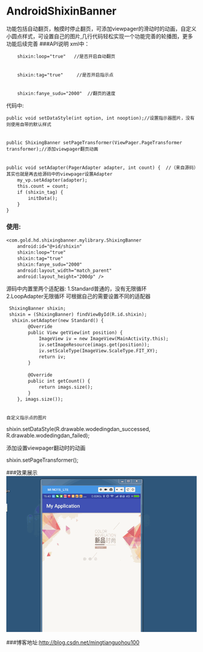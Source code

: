 # AndroidShixinBanner 

功能包括自动翻页，触摸时停止翻页，可添加viewpager的滑动时的动画，自定义小圆点样式，可设置自己的图片,几行代码轻松实现一个功能完善的轮播图，更多功能后续完善
###API说明
   xml中：
   
   
        shixin:loop="true"   //是否开启自动翻页
        
        
        shixin:tag="true"     //是否开启指示点
        
        
        shixin:fanye_sudu="2000"  //翻页的速度
        
        
   代码中:
   
   
    public void setDataStyle(int option, int nooption);//设置指示器图片，没有则使用自带的默认样式
    
    
    public ShixingBanner setPageTransformer(ViewPager.PageTransformer transformer);//添加viewpager翻页动画
    
    
    public void setAdapter(PagerAdapter adapter, int count) {  //（来自源码）其实也就是再去给源码中的viewpager设置Adapter
        my_vp.setAdapter(adapter);
        this.count = count;
        if (shixin_tag) {
            initData();
        }
    }
    
    
### 使用:
          
    <com.gold.hd.shixingbanner.mylibrary.ShixingBanner
        android:id="@+id/shixin"
        shixin:loop="true"
        shixin:tag="true"
        shixin:fanye_sudu="2000"
        android:layout_width="match_parent"
        android:layout_height="200dp" />

  源码中内置里两个适配器:
1.Standard普通的，没有无限循环        
2.LoopAdapter无限循环
           可根据自己的需要设置不同的适配器  


     ShixingBanner shixin;
     shixin = (ShixingBanner) findViewById(R.id.shixin);
      shixin.setAdapter(new Standard() {    
            @Override
            public View getView(int position) {
                ImageView iv = new ImageView(MainActivity.this);
                iv.setImageResource(imags.get(position));
                iv.setScaleType(ImageView.ScaleType.FIT_XY);
                return iv;
            }

            @Override
            public int getCount() {
                return imags.size();
            }
        }, imags.size());
        
    
    自定义指示点的图片
    
  shixin.setDataStyle(R.drawable.wodedingdan_successed, R.drawable.wodedingdan_failed);      
  
  添加设置viewpager翻动时的动画
  
  shixin.setPageTransformer();
  
        
###效果展示
![Image text](https://raw.githubusercontent.com/shixin2525/AndroidShixinBanner/master/shixingbanner/src/main/res/img-folder/asf.gif)




###博客地址:http://blog.csdn.net/mingtianguohou100
